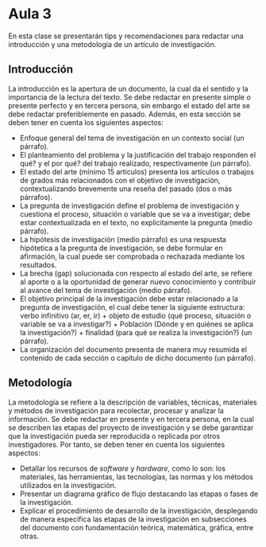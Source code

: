 <h1>Aula 3</h1>

En esta clase se presentarán tips y recomendaciones para redactar una introducción y una metodología de un artículo de investigación.

<h2>Introducción</h2>

La introducción es la apertura de un documento, la cual da el sentido y la importancia de la lectura del texto. Se debe redactar en presente simple o presente perfecto y en tercera persona, sin embargo el estado del arte se debe redactar preferiblemente en pasado. Además, en esta sección se deben tener en cuenta los siguientes aspectos:

- Enfoque general del tema de investigación en un contexto social (un párrafo).
- El planteamiento del problema y la justificación del trabajo responden el qué? y el por qué? del trabajo realizado, respectivamente (un párrafo).
- El estado del arte (mínimo 15 artículos) presenta los artículos o trabajos de grados más relacionados con el objetivo de investigación, contextualizando brevemente una reseña del pasado (dos o más párrafos).
- La pregunta de investigación define el problema de investigación y cuestiona el proceso, situación o variable que se va a investigar; debe estar contextualizada en el texto, no explicitamente la pregunta (medio párrafo).
- La hipótesis de investigación (medio párrafo) es una respuesta hipótetica a la pregunta de investigación, se debe formular en afirmación, la cual puede ser comprobada o rechazada mediante los resultados.
- La brecha (gap) solucionada con respecto al estado del arte, se refiere al aporte o a la oportunidad de generar nuevo conocimiento y contribuir al avance del tema de investigación (medio párrafo).
- El objetivo principal de la investigación debe estar relacionado a la pregunta de investigación, el cual debe tener la siguiente estructura: verbo infinitivo (ar, er, ir) + objeto de estudio (qué proceso, situación o variable se va a investigar?) + Población (Dónde y en quiénes se aplica la investigación?) + finalidad (para qué se realiza la investigación?) (un párrafo).
- La organización del documento presenta de manera muy resumida el contenido de cada sección o capítulo de dicho documento (un párrafo).

<h2>Metodología</h2>

La metodología se refiere a la descripción de variables, técnicas, materiales y métodos de investigación para recolectar, procesar y analizar la información. Se debe redactar en presente y en tercera persona, en la cual se describen las etapas del proyecto de investigación y se debe garantizar que la investigación pueda ser reproducida o replicada por otros investigadores. Por tanto, se deben tener en cuenta los siguientes aspectos:

- Detallar los recursos de <i>software</i> y <i>hardware</i>, como lo son: los materiales, las herramientas, las tecnologías, las normas y los métodos utilizados en la investigación.
- Presentar un diagrama gráfico de flujo destacando las etapas o fases de la investigación.
- Explicar el procedimiento de desarrollo de la investigación, desplegando de manera específica las etapas de la investigación en subsecciones del documento con fundamentación teórica, matemática, gráfica, entre otras.

<!-- Diseño.
En esta sección se debe mencionar el diseño metodológico empleado para cumplir los objetivos, así como los materiales, herramientas o recursos empleados para el desarrollo de la investigación. También el paradigma de investigación, el criterio de inclusión y exclusión, el tamaño muestral. Así mismo el método de investigación y la forma como se analizaron los datos.

Participantes.
Son los actores involucrados en la investigación, tamaño y tipo de la muestra, muestreo y la forma como se seleccionó la muestra del universo. 

Instrumentos
Son las técnicas de investigación que se aplicaron, el tipo de instrumento, y la descripción del trabajo de campo. Se debe mencionar la razón fundamental de la elección del instrumento utilizado, describiendo su validez y confiabilidad. -->

